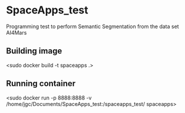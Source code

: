 # SpaceApps_test
Programming test to perform Semantic Segmentation from the data set AI4Mars

## Building image
<sudo docker build -t spaceapps .>

## Running container
<sudo docker run -p 8888:8888 -v /home/jgc/Documents/SpaceApps_test:/spaceapps_test/ spaceapps>
